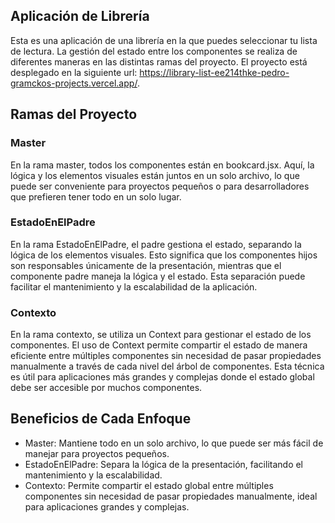 ## Aplicación de Librería
Esta es una aplicación de una librería en la que puedes seleccionar tu lista de lectura. La gestión del estado entre los componentes se realiza de diferentes maneras en las distintas ramas del proyecto.
El proyecto está desplegado en la siguiente url: https://library-list-ee214thke-pedro-gramckos-projects.vercel.app/.

## Ramas del Proyecto
### Master
En la rama master, todos los componentes están en bookcard.jsx. Aquí, la lógica y los elementos visuales están juntos en un solo archivo, lo que puede ser conveniente para proyectos pequeños o para desarrolladores que prefieren tener todo en un solo lugar.

### EstadoEnElPadre
En la rama EstadoEnElPadre, el padre gestiona el estado, separando la lógica de los elementos visuales. Esto significa que los componentes hijos son responsables únicamente de la presentación, mientras que el componente padre maneja la lógica y el estado. Esta separación puede facilitar el mantenimiento y la escalabilidad de la aplicación.

### Contexto
En la rama contexto, se utiliza un Context para gestionar el estado de los componentes. El uso de Context permite compartir el estado de manera eficiente entre múltiples componentes sin necesidad de pasar propiedades manualmente a través de cada nivel del árbol de componentes. Esta técnica es útil para aplicaciones más grandes y complejas donde el estado global debe ser accesible por muchos componentes.



## Beneficios de Cada Enfoque
- Master: Mantiene todo en un solo archivo, lo que puede ser más fácil de manejar para proyectos pequeños.
- EstadoEnElPadre: Separa la lógica de la presentación, facilitando el mantenimiento y la escalabilidad.
- Contexto: Permite compartir el estado global entre múltiples componentes sin necesidad de pasar propiedades manualmente, ideal para aplicaciones grandes y complejas.
